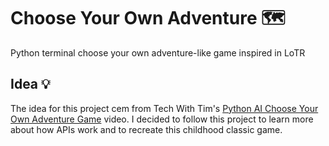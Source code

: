 # Choose Your Own Adventure 🗺️
Python terminal choose your own adventure-like game inspired in LoTR
## Idea 💡
The idea for this project cem from Tech With Tim's [Python AI Choose Your Own Adventure Game](https://www.youtube.com/watch?v=nhYcTh6vw9A) video. 
I decided to follow this project to learn more about how APIs work and to recreate this childhood classic game.
## 
